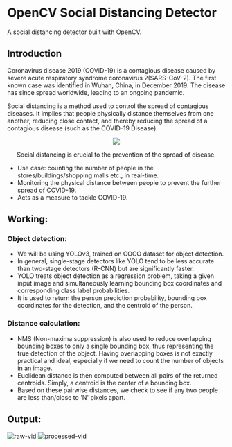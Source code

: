 <h1 align="left">
    OpenCV Social Distancing Detector
</h1>

A social distancing detector built with OpenCV.

<h2> Introduction<span style='font-size:100px;'></h2>	
<p>
    Coronavirus disease 2019 (COVID-19) is a contagious disease caused by severe acute respiratory syndrome coronavirus 2(SARS-CoV-2).
The first known case was identified in Wuhan, China, in December 2019. The disease has since spread worldwide, leading to an ongoing pandemic.
</p>
<p>
Social distancing is a method used to control the spread of contagious diseases. It implies that people physically distance themselves from one another, reducing close contact, and thereby reducing the spread of a contagious disease (such as the COVID-19 Disease).
</p>

<p align="center">
  <img src="https://blog.aginglifecare.org/wp-content/uploads/2020/03/Social-Distancing-Coronavirus-Poster-1.png">
</p>

<p align="center">
   Social distancing is crucial to the prevention of the spread of disease.
</p>

* Use case: counting the number of people in the stores/buildings/shopping malls etc., in real-time.
* Monitoring the physical distance between people to prevent the further spread of COVID-19.
* Acts as a measure to tackle COVID-19.

## Working:

### Object detection:

* We will be using YOLOv3, trained on COCO dataset for object detection.
* In general, single-stage detectors like YOLO tend to be less accurate than two-stage detectors (R-CNN) but are significantly faster.
* YOLO treats object detection as a regression problem, taking a given input image and simultaneously learning bounding box coordinates and corresponding class label probabilities.
* It is used to return the person prediction probability, bounding box coordinates for the detection, and the centroid of the person.

### Distance calculation:

* NMS (Non-maxima suppression) is also used to reduce overlapping bounding boxes to only a single bounding box, thus representing the true detection of the object. Having overlapping boxes is not exactly practical and ideal, especially if we need to count the number of objects in an image.
* Euclidean distance is then computed between all pairs of the returned centroids. Simply, a centroid is the center of a bounding box.
* Based on these pairwise distances, we check to see if any two people are less than/close to 'N' pixels apart.



## Output:
![raw-vid](res/demo0.gif "Unprocessed video") ![processed-vid](res/demo1.gif "Processed video")
